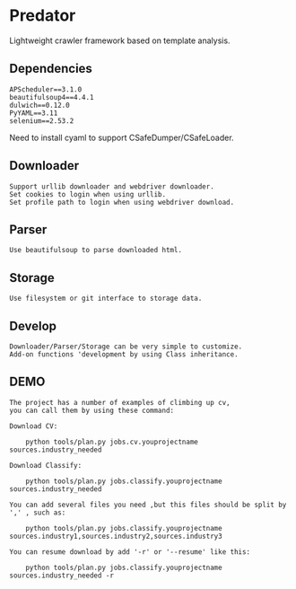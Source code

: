 # Predator

Lightweight crawler framework based on template analysis.

## Dependencies

    APScheduler==3.1.0
    beautifulsoup4==4.4.1
    dulwich==0.12.0
    PyYAML==3.11
    selenium==2.53.2

Need to install cyaml to support CSafeDumper/CSafeLoader.

## Downloader

    Support urllib downloader and webdriver downloader.
    Set cookies to login when using urllib.
    Set profile path to login when using webdriver download.

## Parser

    Use beautifulsoup to parse downloaded html.

## Storage

    Use filesystem or git interface to storage data.

## Develop

    Downloader/Parser/Storage can be very simple to customize.
    Add-on functions 'development by using Class inheritance.

## DEMO

    The project has a number of examples of climbing up cv,
    you can call them by using these command:

    Download CV:

        python tools/plan.py jobs.cv.youprojectname sources.industry_needed

    Download Classify:

        python tools/plan.py jobs.classify.youprojectname sources.industry_needed

    You can add several files you need ,but this files should be split by ',' , such as:

        python tools/plan.py jobs.classify.youprojectname sources.industry1,sources.industry2,sources.industry3

    You can resume download by add '-r' or '--resume' like this:

        python tools/plan.py jobs.classify.youprojectname sources.industry_needed -r
